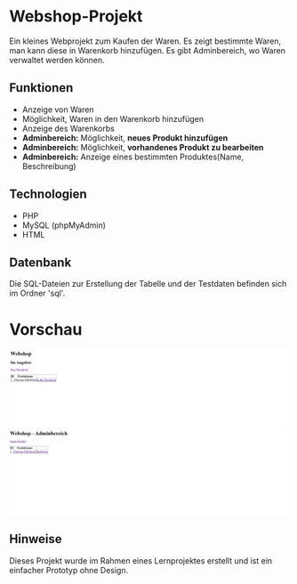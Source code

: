 # Webshop-Projekt
Ein kleines Webprojekt zum Kaufen der Waren. Es zeigt bestimmte Waren, man kann diese in Warenkorb hinzufügen. Es gibt Adminbereich, wo Waren verwaltet werden können.

## Funktionen
- Anzeige von Waren
- Möglichkeit, Waren in den Warenkorb hinzufügen
- Anzeige des Warenkorbs
- **Adminbereich:** Möglichkeit, **neues Produkt hinzufügen**
- **Adminbereich:** Möglichkeit, **vorhandenes Produkt zu bearbeiten**
- **Adminbereich:** Anzeige eines bestimmten Produktes(Name, Beschreibung)

## Technologien
- PHP
- MySQL (phpMyAdmin)
- HTML

## Datenbank
Die SQL-Dateien zur Erstellung der Tabelle und der Testdaten befinden sich im Ordner 'sql'.

# Vorschau
![Screenshot](webshop.png)
![Screenshot](webshopadmin.png)

## Hinweise
Dieses Projekt wurde im Rahmen eines Lernprojektes erstellt und ist ein einfacher Prototyp ohne Design.
